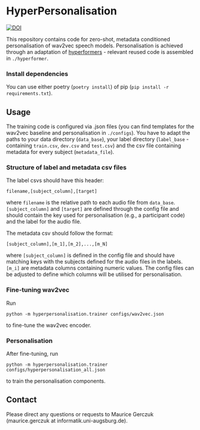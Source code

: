 
# HyperPersonalisation
[![DOI](https://zenodo.org/badge/621872396.svg)](https://zenodo.org/badge/latestdoi/621872396)


This repository contains code for zero-shot, metadata conditioned personalisation of wav2vec speech models. Personalisation is achieved through an adaptation of [hyperformers](https://github.com/rabeehk/hyperformer) - relevant reused code is assembled in `./hyperformer`.



### Install dependencies
You can use either poetry (`poetry install`) of pip (`pip install -r requirements.txt`).

## Usage
The training code is configured via .json files (you can find templates for the wav2vec baseline and personalisation in `./configs`). You have to adapt the paths to your data directory (`data_base`), your label directory (`label_base` - containing `train.csv`, `dev.csv` and `test.csv`) and the csv file containing metadata for every subject (`metadata_file`).

### Structure of label and metadata csv files
The label csvs should have this header:
```csv
filename,[subject_column],[target]
```
where `filename` is the relative path to each audio file from `data_base`. `[subject_column]` and `[target]` are defined through the config file and should contain the key used for personalisation (e.g., a participant code) and the label for the audio file.

The metadata csv should follow the format:
```csv
[subject_column],[m_1],[m_2],...,[m_N]
```
where `[subject_column]` is defined in the config file and should have matching keys with the subjects defined for the audio files in the labels. `[m_i]` are metadata columns containing numeric values. The config files can be adjusted to define which columns will be utilised for personalisation.


### Fine-tuning wav2vec
Run
```console
python -m hyperpersonalisation.trainer configs/wav2vec.json
```
to fine-tune the wav2vec encoder.

### Personalisation
After fine-tuning, run
```console
python -m hyperpersonalisation.trainer configs/hyperpersonalisation_all.json
```
to train the personalisation components.


## Contact
Please direct any questions or requests to Maurice Gerczuk (maurice.gerczuk at informatik.uni-augsburg.de).
